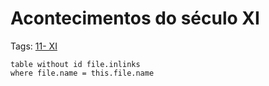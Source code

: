 # Acontecimentos do século XI

Tags: [11- XI](../11-%20XI.md)

```dataview
table without id file.inlinks
where file.name = this.file.name
```
